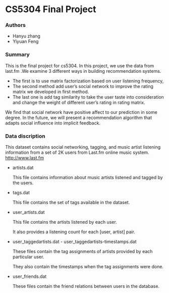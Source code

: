 # CS5304 Final Project

### Authors 
 - Hanyu zhang 
 - Yiyuan Feng

### Summary
This is the final project for cs5304. In this project, we use the data from last.fm .We examine 3 different ways in building recommendation systems. 

- The first is to use matrix factorization based on user listening frequency, 
- The second method add user’s social network to improve the rating matrix we developed in first method. 
- The last one is add tag similarity to take the user taste into consideration and change the weight of different user’s rating in rating matrix. 

We find that social network have positive affect to our prediction in some degree. 
In the future, we will present a recommendation algorithm that adapts social influence into implicit feedback.

### Data discription

This dataset contains social networking, tagging, and music artist listening information from a set of 2K users from Last.fm online music system. http://www.last.fm
   	    
   * artists.dat
   
        This file contains information about music artists listened and tagged by the users.
   
   * tags.dat
   
   	    This file contains the set of tags available in the dataset.

   * user_artists.dat
   
        This file contains the artists listened by each user.
        
        It also provides a listening count for each [user, artist] pair.

   * user_taggedartists.dat - user_taggedartists-timestamps.dat
   
        These files contain the tag assignments of artists provided by each particular user.
        
        They also contain the timestamps when the tag assignments were done.
   
   * user_friends.dat
   
        These files contain the friend relations between users in the database.
     
